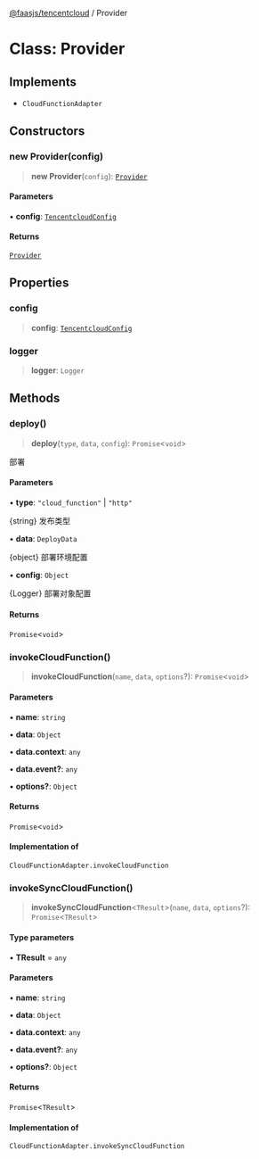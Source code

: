 [@faasjs/tencentcloud](../README.md) / Provider

# Class: Provider

## Implements

- `CloudFunctionAdapter`

## Constructors

### new Provider(config)

> **new Provider**(`config`): [`Provider`](Provider.md)

#### Parameters

• **config**: [`TencentcloudConfig`](../type-aliases/TencentcloudConfig.md)

#### Returns

[`Provider`](Provider.md)

## Properties

### config

> **config**: [`TencentcloudConfig`](../type-aliases/TencentcloudConfig.md)

### logger

> **logger**: `Logger`

## Methods

### deploy()

> **deploy**(`type`, `data`, `config`): `Promise`\<`void`\>

部署

#### Parameters

• **type**: `"cloud_function"` \| `"http"`

\{string\} 发布类型

• **data**: `DeployData`

\{object\} 部署环境配置

• **config**: `Object`

\{Logger\} 部署对象配置

#### Returns

`Promise`\<`void`\>

### invokeCloudFunction()

> **invokeCloudFunction**(`name`, `data`, `options`?): `Promise`\<`void`\>

#### Parameters

• **name**: `string`

• **data**: `Object`

• **data\.context**: `any`

• **data\.event?**: `any`

• **options?**: `Object`

#### Returns

`Promise`\<`void`\>

#### Implementation of

`CloudFunctionAdapter.invokeCloudFunction`

### invokeSyncCloudFunction()

> **invokeSyncCloudFunction**\<`TResult`\>(`name`, `data`, `options`?): `Promise`\<`TResult`\>

#### Type parameters

• **TResult** = `any`

#### Parameters

• **name**: `string`

• **data**: `Object`

• **data\.context**: `any`

• **data\.event?**: `any`

• **options?**: `Object`

#### Returns

`Promise`\<`TResult`\>

#### Implementation of

`CloudFunctionAdapter.invokeSyncCloudFunction`
